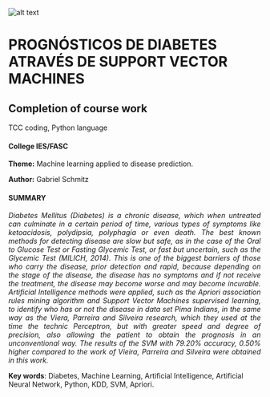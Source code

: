![alt text](http://www.ies.edu.br/assets/img/logo.png)

# PROGNÓSTICOS DE DIABETES ATRAVÉS DE SUPPORT VECTOR MACHINES

## Completion of course work
TCC coding, Python language

#### College IES/FASC

**Theme:** Machine learning applied to disease prediction.

**Author:** Gabriel Schmitz

#### SUMMARY

<p align="justify">
  <i>
    Diabetes Mellitus (Diabetes) is a chronic disease, which when
untreated can culminate in a certain period of time, various types of
symptoms like ketoacidosis, polydipsia, polyphagia or even death. The
best known methods for detecting disease are slow but safe, as in the case
of the Oral to Glucose Test or Fasting Glycemic Test, or fast but
uncertain, such as the Glycemic Test (MILICH, 2014).
This is one of the biggest barriers of those who carry the disease,
prior detection and rapid, because depending on the stage of the disease,
the disease has no symptoms and if not receive the treatment, the disease
may become worse and may become incurable.
Artificial Intelligence methods were applied, such as the Apriori
association rules mining algorithm and Support Vector Machines
supervised learning, to identify who has or not the disease in data set Pima
Indians, in the same way as the Viera, Parreira and Silveira research,
which they used at the time the technic Perceptron, but with greater speed
and degree of precision, also allowing the patient to obtain the prognosis
in an unconventional way.
 The results of the SVM with 79.20% accuracy, 0.50% higher
compared to the work of Vieira, Parreira and Silveira were obtained in
this work.
  </i>
</p>

**Key words**: Diabetes, Machine Learning, Artificial Intelligence, Artificial Neural Network, Python, KDD, SVM, Apriori.
